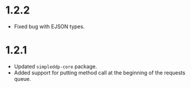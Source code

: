 # 1.2.2

* Fixed bug with EJSON types.

# 1.2.1

* Updated `simpleddp-core` package.
* Added support for putting method call at the beginning of the requests queue.
